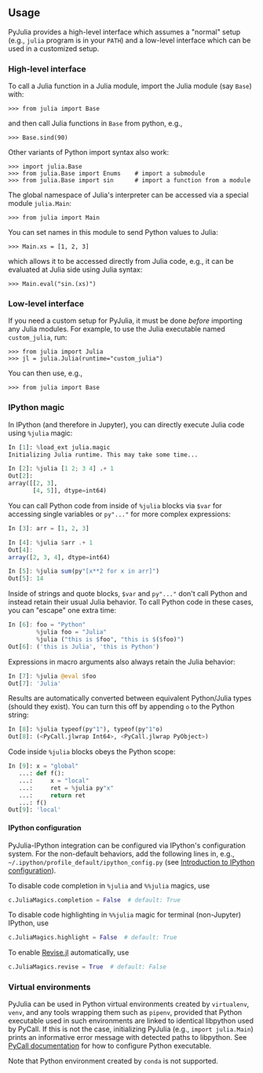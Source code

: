 Usage
-----

PyJulia provides a high-level interface which assumes a "normal" setup
(e.g., `julia` program is in your `PATH`) and a low-level interface
which can be used in a customized setup.

### High-level interface

To call a Julia function in a Julia module, import the Julia module
(say `Base`) with:

```pycon
>>> from julia import Base
```

and then call Julia functions in `Base` from python, e.g.,

```pycon
>>> Base.sind(90)
```

Other variants of Python import syntax also work:

```pycon
>>> import julia.Base
>>> from julia.Base import Enums    # import a submodule
>>> from julia.Base import sin      # import a function from a module
```

The global namespace of Julia's interpreter can be accessed via a
special module `julia.Main`:

```pycon
>>> from julia import Main
```

You can set names in this module to send Python values to Julia:

```pycon
>>> Main.xs = [1, 2, 3]
```

which allows it to be accessed directly from Julia code, e.g., it can
be evaluated at Julia side using Julia syntax:

```pycon
>>> Main.eval("sin.(xs)")
```

### Low-level interface

If you need a custom setup for PyJulia, it must be done *before*
importing any Julia modules.  For example, to use the Julia
executable named `custom_julia`, run:

```pycon
>>> from julia import Julia
>>> jl = julia.Julia(runtime="custom_julia")
```

You can then use, e.g.,

```pycon
>>> from julia import Base
```

### IPython magic

In IPython (and therefore in Jupyter), you can directly execute Julia code using `%julia` magic:

```python
In [1]: %load_ext julia.magic
Initializing Julia runtime. This may take some time...

In [2]: %julia [1 2; 3 4] .+ 1 
Out[2]: 
array([[2, 3],
       [4, 5]], dtype=int64)
```

You can call Python code from inside of `%julia` blocks via `$var` for accessing single variables or `py"..."` for more complex expressions:

```julia
In [3]: arr = [1, 2, 3]

In [4]: %julia $arr .+ 1
Out[4]: 
array([2, 3, 4], dtype=int64)

In [5]: %julia sum(py"[x**2 for x in arr]")
Out[5]: 14
```

Inside of strings and quote blocks, `$var` and `py"..."` don't call Python and instead retain their usual Julia behavior. To call Python code in these cases, you can "escape" one extra time:

```julia
In [6]: foo = "Python"
        %julia foo = "Julia"
        %julia ("this is $foo", "this is $($foo)")
Out[6]: ('this is Julia', 'this is Python')
```

Expressions in macro arguments also always retain the Julia behavior:

```julia
In [7]: %julia @eval $foo
Out[7]: 'Julia'
```

Results are automatically converted between equivalent Python/Julia types (should they exist). You can turn this off by appending `o` to the Python string:

```python
In [8]: %julia typeof(py"1"), typeof(py"1"o)
Out[8]: (<PyCall.jlwrap Int64>, <PyCall.jlwrap PyObject>)
```

Code inside `%julia` blocks obeys the Python scope:

```python
In [9]: x = "global"
   ...: def f():
   ...:     x = "local"
   ...:     ret = %julia py"x"
   ...:     return ret
   ...: f()
Out[9]: 'local'
```

#### IPython configuration

PyJulia-IPython integration can be configured via IPython's
configuration system.  For the non-default behaviors, add the
following lines in, e.g.,
``~/.ipython/profile_default/ipython_config.py`` (see
[Introduction to IPython configuration](https://ipython.readthedocs.io/en/stable/config/intro.html)).

To disable code completion in ``%julia`` and ``%%julia`` magics, use

```python
c.JuliaMagics.completion = False  # default: True
```

To disable code highlighting in ``%%julia`` magic for terminal
(non-Jupyter) IPython, use

```python
c.JuliaMagics.highlight = False  # default: True
```

To enable [Revise.jl](https://github.com/timholy/Revise.jl)
automatically, use

```python
c.JuliaMagics.revise = True  # default: False
```

### Virtual environments

PyJulia can be used in Python virtual environments created by
`virtualenv`, `venv`, and any tools wrapping them such as `pipenv`,
provided that Python executable used in such environments are linked
to identical libpython used by PyCall.  If this is not the case,
initializing PyJulia (e.g., `import julia.Main`) prints an informative
error message with detected paths to libpython.  See
[PyCall documentation](https://github.com/JuliaPy/PyCall.jl) for how
to configure Python executable.

Note that Python environment created by `conda` is not supported.
